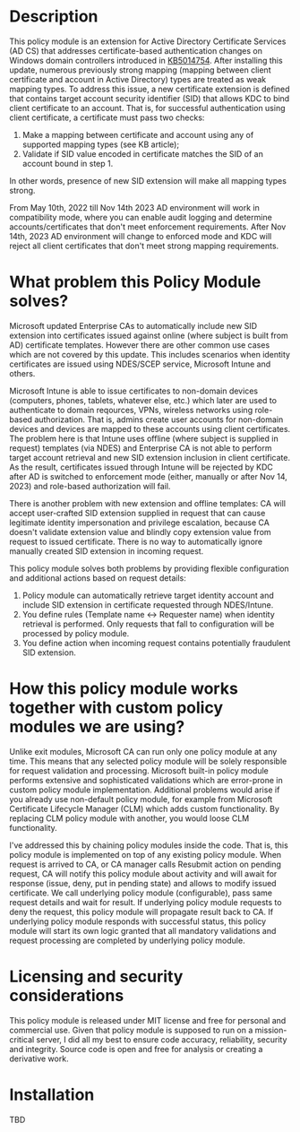 # Description

This policy module is an extension for Active Directory Certificate Services (AD CS) that addresses certificate-based authentication changes on Windows domain controllers introduced in [KB5014754](https://support.microsoft.com/kb/5014754). After installing this update, numerous previously strong mapping (mapping between client certificate and account in Active Directory) types are treated as weak mapping types. To address this issue, a new certificate extension is defined that contains target account security identifier (SID) that allows KDC to bind client certificate to an account. That is, for successful authentication using client certificate, a certificate must pass two checks:

1. Make a mapping between certificate and account using any of supported mapping types (see KB article);
2. Validate if SID value encoded in certificate matches the SID of an account bound in step 1.

In other words, presence of new SID extension will make all mapping types strong.

From May 10th, 2022 till Nov 14th 2023 AD environment will work in compatibility mode, where you can enable audit logging and determine accounts/certificates that don't meet enforcement requirements. After Nov 14th, 2023 AD environment will change to enforced mode and KDC will reject all client certificates that don't meet strong mapping requirements.

# What problem this Policy Module solves?

Microsoft updated Enterprise CAs to automatically include new SID extension into certificates issued against online (where subject is built from AD) certificate templates. However there are other common use cases which are not covered by this update. This includes scenarios when identity certificates are issued using NDES/SCEP service, Microsoft Intune and others.

Microsoft Intune is able to issue certificates to non-domain devices (computers, phones, tablets, whatever else, etc.) which later are used to authenticate to domain reqources, VPNs, wireless networks using role-based authorization. That is, admins create user accounts for non-domain devices and devices are mapped to these accounts using client certificates. The problem here is that Intune uses offline (where subject is supplied in request) templates (via NDES) and Enterprise CA is not able to perform target account retrieval and new SID extension inclusion in client certificate. As the result, certificates issued through Intune will be rejected by KDC after AD is switched to enforcement mode (either, manually or after Nov 14, 2023) and role-based authorization will fail.

There is another problem with new extension and offline templates: CA will accept user-crafted SID extension supplied in request that can cause legitimate identity impersonation and privilege escalation, because CA doesn't validate extension value and blindly copy extension value from request to issued certificate. There is no way to automatically ignore manually created SID extension in incoming request.

This policy module solves both problems by providing flexible configuration and additional actions based on request details:
1. Policy module can automatically retrieve target identity account and include SID extension in certificate requested through NDES/Intune.
2. You define rules (Template name <-> Requester name) when identity retrieval is performed. Only requests that fall to configuration will be processed by policy module.
3. You define action when incoming request contains potentially fraudulent SID extension.

# How this policy module works together with custom policy modules we are using?

Unlike exit modules, Microsoft CA can run only one policy module at any time. This means that any selected policy module will be solely responsible for request validation and processing. Microsoft built-in policy module performs extensive and sophisticated validations which are error-prone in custom policy module implementation. Additional problems would arise if you already use non-default policy module, for example from Microsoft Certificate Lifecycle Manager (CLM) which adds custom functionality. By replacing CLM policy module with another, you would loose CLM functionality.

I've addressed this by chaining policy modules inside the code. That is, this policy module is implemented on top of any existing policy module. When request is arrived to CA, or CA manager calls Resubmit action on pending request, CA will notify this policy module about activity and will await for response (issue, deny, put in pending state) and allows to modify issued certificate. We call underlying policy module (configurable), pass same request details and wait for result. If underlying policy module requests to deny the request, this policy module will propagate result back to CA. If underlying policy module responds with successful status, this policy module will start its own logic granted that all mandatory validations and request processing are completed by underlying policy module.

# Licensing and security considerations

This policy module is released under MIT license and free for personal and commercial use. Given that policy module is supposed to run on a mission-critical server, I did all my best to ensure code accuracy, reliability, security and integrity. Source code is open and free for analysis or creating a derivative work.

# Installation
TBD
